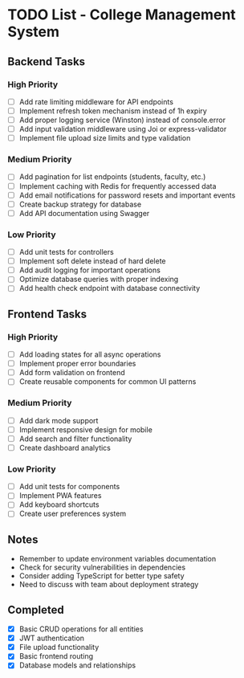 # TODO List - College Management System

## Backend Tasks

### High Priority
- [ ] Add rate limiting middleware for API endpoints
- [ ] Implement refresh token mechanism instead of 1h expiry
- [ ] Add proper logging service (Winston) instead of console.error
- [ ] Add input validation middleware using Joi or express-validator
- [ ] Implement file upload size limits and type validation

### Medium Priority
- [ ] Add pagination for list endpoints (students, faculty, etc.)
- [ ] Implement caching with Redis for frequently accessed data
- [ ] Add email notifications for password resets and important events
- [ ] Create backup strategy for database
- [ ] Add API documentation using Swagger

### Low Priority
- [ ] Add unit tests for controllers
- [ ] Implement soft delete instead of hard delete
- [ ] Add audit logging for important operations
- [ ] Optimize database queries with proper indexing
- [ ] Add health check endpoint with database connectivity

## Frontend Tasks

### High Priority
- [ ] Add loading states for all async operations
- [ ] Implement proper error boundaries
- [ ] Add form validation on frontend
- [ ] Create reusable components for common UI patterns

### Medium Priority
- [ ] Add dark mode support
- [ ] Implement responsive design for mobile
- [ ] Add search and filter functionality
- [ ] Create dashboard analytics

### Low Priority
- [ ] Add unit tests for components
- [ ] Implement PWA features
- [ ] Add keyboard shortcuts
- [ ] Create user preferences system

## Notes
- Remember to update environment variables documentation
- Check for security vulnerabilities in dependencies
- Consider adding TypeScript for better type safety
- Need to discuss with team about deployment strategy

## Completed
- [x] Basic CRUD operations for all entities
- [x] JWT authentication
- [x] File upload functionality
- [x] Basic frontend routing
- [x] Database models and relationships
